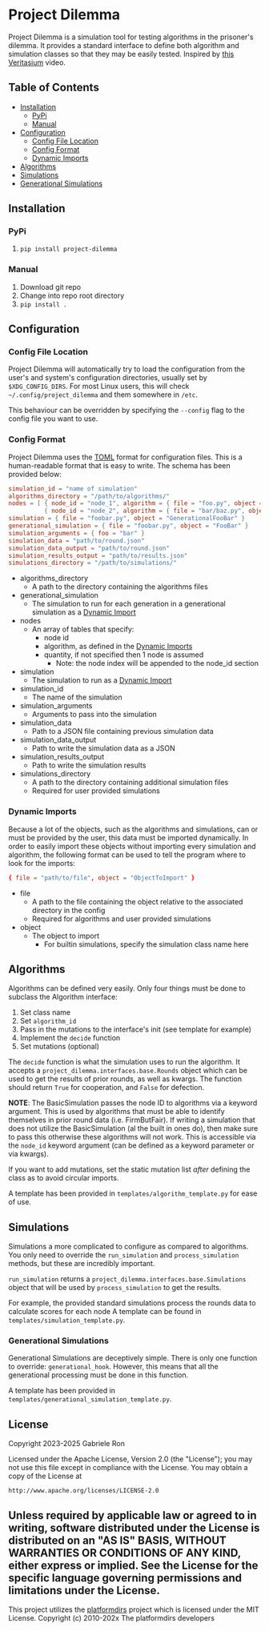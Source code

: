# Project Dilemma
Project Dilemma is a simulation tool for testing algorithms in the prisoner's dilemma.
It provides a standard interface to define both algorithm and simulation classes so that they may be easily tested.
Inspired by [this Veritasium](https://youtu.be/mScpHTIi-kM?si=7pe8XjmjjWLhMup6) video.

## Table of Contents
* [Installation](#installation)
  * [PyPi](#pypi)
  * [Manual](#manual)
* [Configuration](#configuration)
  * [Config File Location](#config-file-location)
  * [Config Format](#config-format)
  * [Dynamic Imports](#dynamic-imports)
* [Algorithms](#algorithms)
* [Simulations](#simulations)
* [Generational Simulations](#generational-simulations)

## Installation
### PyPi
1. `pip install project-dilemma`
### Manual
1. Download git repo
2. Change into repo root directory
3. `pip install .`

## Configuration
### Config File Location
Project Dilemma will automatically try to load the configuration from the user's and system's configuration directories,
usually set by `$XDG_CONFIG_DIRS`. For most Linux users, this will check `~/.config/project_dilemma` and them somewhere
in `/etc`.

This behaviour can be overridden by specifying the `--config` flag to the config file you want to use.
### Config Format
Project Dilemma uses the [TOML](https://toml.io/) format for configuration files.
This is a human-readable format that is easy to write.
The schema has been provided below:

```toml
simulation_id = "name of simulation"
algorithms_directory = "/path/to/algorithms/"
nodes = [ { node_id = "node_1", algorithm = { file = "foo.py", object = "Foo" }, quantity = 11 },
          { node_id = "node_2", algorithm = { file = "bar/baz.py", object = "Baz" } } ]
simulation = { file = "foobar.py", object = "GenerationalFooBar" }
generational_simulation = { file = "foobar.py", object = "FooBar" }
simulation_arguments = { foo = "bar" }
simulation_data = "path/to/round.json"
simulation_data_output = "path/to/round.json"
simulation_results_output = "path/to/results.json"
simulations_directory = "/path/to/simulations/"
```

* algorithms_directory
  * A path to the directory containing the algorithms files
* generational_simulation
  * The simulation to run for each generation in a generational simulation as a [Dynamic Import](#dynamic-imports)
* nodes
  * An array of tables that specify:
    * node id
    * algorithm, as defined in the [Dynamic Imports](#dynamic-imports)
    * quantity, if not specified then 1 node is assumed
      * Note: the node index will be appended to the node_id
section
* simulation
  * The simulation to run as a [Dynamic Import](#dynamic-imports)
* simulation_id
  * The name of the simulation
* simulation_arguments
  * Arguments to pass into the simulation
* simulation_data
  * Path to a JSON file containing previous simulation data
* simulation_data_output
  * Path to write the simulation data as a JSON
* simulation_results_output
  * Path to write the simulation results
* simulations_directory
  * A path to the directory containing additional simulation files
  * Required for user provided simulations

### Dynamic Imports
Because a lot of the objects, such as the algorithms and simulations, can or must be provided by the user, this data
must be imported dynamically.
In order to easily import these objects without importing every simulation and algorithm, the following format can be
used to tell the program where to look for the imports:

```toml
{ file = "path/to/file", object = "ObjectToImport" }
```

* file
  * A path to the file containing the object relative to the associated directory in the config
  * Required for algorithms and user provided simulations
* object
  * The object to import
    * For builtin simulations, specify the simulation class name here

## Algorithms
Algorithms can be defined very easily.
Only four things must be done to subclass the Algorithm interface:
1. Set class name
2. Set `algorithm_id`
3. Pass in the mutations to the interface's init (see template for example)
4. Implement the `decide` function
5. Set mutations (optional)

The `decide` function is what the simulation uses to run the algorithm.
It accepts a `project_dilemma.interfaces.base.Rounds` object which can be used to get the results of prior rounds, as
well as kwargs.
The function should return `True` for cooperation, and `False` for defection.

**NOTE**: The BasicSimulation passes the node ID to algorithms via a keyword argument.
This is used by algorithms that must be able to identify themselves in prior round data (i.e. FirmButFair).
If writing a simulation that does not utilize the BasicSimulation (al the built in ones do), then make sure to pass this
otherwise these algorithms will not work.
This is accessible via the `node_id` keyword argument (can be defined as a keyword parameter or via kwargs).

If you want to add mutations, set the static mutation list *after* defining the class as to avoid circular imports.

A template has been provided in `templates/algorithm_template.py` for ease of use.

## Simulations
Simulations a more complicated to configure as compared to algorithms.
You only need to override the `run_simulation` and `process_simulation` methods, but these are incredibly important.

`run_simulation` returns a `project_dilemma.interfaces.base.Simulations` object that will be used by
`process_simulation` to get the results.

For example, the provided standard simulations process the rounds data to calculate scores for each node
A template can be found in `templates/simulation_template.py`.

### Generational Simulations
Generational Simulations are deceptively simple.
There is only one function to override: `generational_hook`.
However, this means that all the generational processing must be done in this function.

A template has been provided in `templates/generational_simulation_template.py`.

## License
Copyright 2023-2025 Gabriele Ron

Licensed under the Apache License, Version 2.0 (the "License");
you may not use this file except in compliance with the License.
You may obtain a copy of the License at

    http://www.apache.org/licenses/LICENSE-2.0

Unless required by applicable law or agreed to in writing, software
distributed under the License is distributed on an "AS IS" BASIS,
WITHOUT WARRANTIES OR CONDITIONS OF ANY KIND, either express or implied.
See the License for the specific language governing permissions and
limitations under the License.
---
This project utilizes the [platformdirs](https://github.com/platformdirs/platformdirs) project which is licensed under the MIT License.
Copyright (c) 2010-202x The platformdirs developers